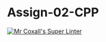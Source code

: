 # Assign-02-CPP
[![Mr Coxall's Super Linter](https://github.com/ICS3U-C-Programming-Enoch-O/Assign-02-CPP/workflows/Mr%20Coxall's%20Super%20Linter/badge.svg)](https://github.com/ICS3U-C-Programming-Enoch-O/Assign-02-CPP/actions/)
